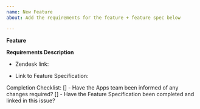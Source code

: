 ```yaml
---
name: New Feature
about: Add the requirements for the feature + feature spec below

---
```


**Feature**

**Requirements Description**


 - Zendesk link:
 
 - Link to Feature Specification:

Completion Checklist:
[] - Have the Apps team been informed of any changes required?
[] - Have the Feature Specification been completed and linked in this issue?


